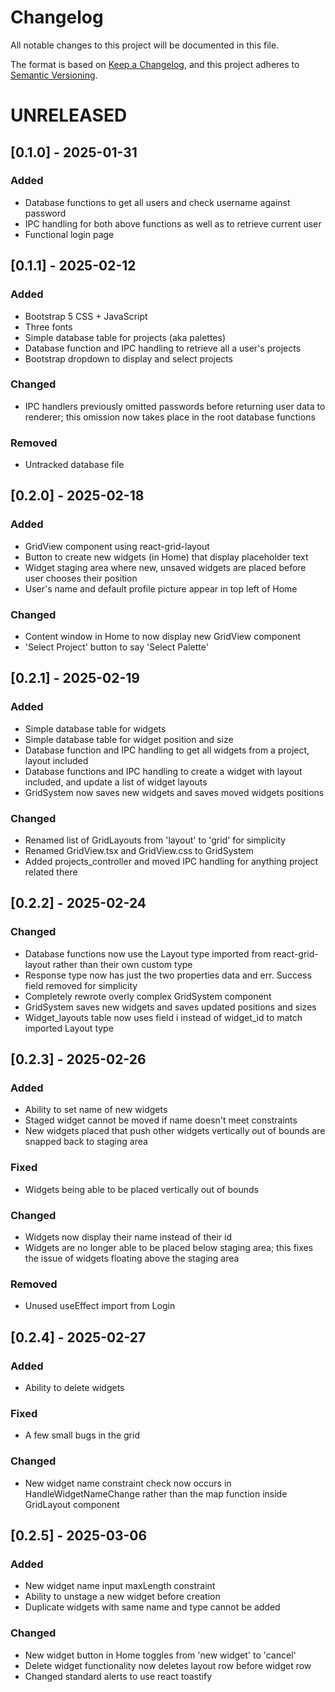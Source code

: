# Changelog

All notable changes to this project will be documented in this file.

The format is based on [Keep a Changelog](https://keepachangelog.com/en/1.1.0/),
and this project adheres to [Semantic Versioning](https://semver.org/spec/v2.0.0.html).

# UNRELEASED

## [0.1.0] - 2025-01-31

### Added
- Database functions to get all users and check username against password
- IPC handling for both above functions as well as to retrieve current user
- Functional login page

## [0.1.1] - 2025-02-12

### Added
- Bootstrap 5 CSS + JavaScript
- Three fonts
- Simple database table for projects (aka palettes)
- Database function and IPC handling to retrieve all a user's projects
- Bootstrap dropdown to display and select projects

### Changed
- IPC handlers previously omitted passwords before returning user data to renderer;
this omission now takes place in the root database functions

### Removed
- Untracked database file

## [0.2.0] - 2025-02-18

### Added
- GridView component using react-grid-layout
- Button to create new widgets (in Home) that display placeholder text 
- Widget staging area where new, unsaved widgets are placed before user chooses their position
- User's name and default profile picture appear in top left of Home

### Changed
- Content window in Home to now display new GridView component
- 'Select Project' button to say 'Select Palette'

## [0.2.1] - 2025-02-19

### Added 
- Simple database table for widgets
- Simple database table for widget position and size
- Database function and IPC handling to get all widgets from a project, layout included
- Database functions and IPC handling to create a widget with layout included, and update a list of widget layouts
- GridSystem now saves new widgets and saves moved widgets positions

### Changed
- Renamed list of GridLayouts from 'layout' to 'grid' for simplicity
- Renamed GridView.tsx and GridView.css to GridSystem
- Added projects_controller and moved IPC handling for anything project related there

## [0.2.2] - 2025-02-24

### Changed
- Database functions now use the Layout type imported from react-grid-layout rather
than their own custom type
- Response type now has just the two properties data and err. Success field removed
for simplicity
- Completely rewrote overly complex GridSystem component
- GridSystem saves new widgets and saves updated positions and sizes
- Widget_layouts table now uses field i instead of widget_id to match imported
Layout type

## [0.2.3] - 2025-02-26

### Added
- Ability to set name of new widgets
- Staged widget cannot be moved if name doesn't meet constraints
- New widgets placed that push other widgets vertically out of bounds are snapped
back to staging area

### Fixed
- Widgets being able to be placed vertically out of bounds

### Changed
- Widgets now display their name instead of their id
- Widgets are no longer able to be placed below staging area; this fixes the 
issue of widgets floating above the staging area

### Removed
- Unused useEffect import from Login

## [0.2.4] - 2025-02-27

### Added
- Ability to delete widgets

### Fixed
- A few small bugs in the grid

### Changed
- New widget name constraint check now occurs in HandleWidgetNameChange rather
than the map function inside GridLayout component

## [0.2.5] - 2025-03-06

### Added
- New widget name input maxLength constraint
- Ability to unstage a new widget before creation
- Duplicate widgets with same name and type cannot be added

### Changed
- New widget button in Home toggles from 'new widget' to 'cancel'
- Delete widget functionality now deletes layout row before widget row
- Changed standard alerts to use react toastify